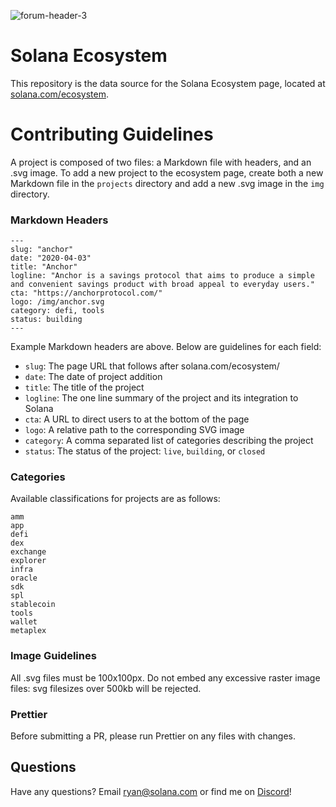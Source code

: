 ![forum-header-3](https://user-images.githubusercontent.com/8948187/113044799-5344c780-915b-11eb-80ca-8712a3a09d69.jpg)

# Solana Ecosystem

This repository is the data source for the Solana Ecosystem page, located at [solana.com/ecosystem](https://solana.com/ecosystem).

# Contributing Guidelines

A project is composed of two files: a Markdown file with headers, and an .svg image. To add a new project to the ecosystem page, create both a new Markdown file in the `projects` directory and add a new .svg image in the `img` directory.

### Markdown Headers

```
---
slug: "anchor"
date: "2020-04-03"
title: "Anchor"
logline: "Anchor is a savings protocol that aims to produce a simple and convenient savings product with broad appeal to everyday users."
cta: "https://anchorprotocol.com/"
logo: /img/anchor.svg
category: defi, tools
status: building
---
```

Example Markdown headers are above. Below are guidelines for each field:

- `slug`: The page URL that follows after solana.com/ecosystem/
- `date`: The date of project addition
- `title`: The title of the project
- `logline`: The one line summary of the project and its integration to Solana
- `cta`: A URL to direct users to at the bottom of the page
- `logo`: A relative path to the corresponding SVG image
- `category`: A comma separated list of categories describing the project
- `status`: The status of the project: `live`, `building`, or `closed`

### Categories

Available classifications for projects are as follows:

```
amm
app
defi
dex
exchange
explorer
infra
oracle
sdk
spl
stablecoin
tools
wallet
metaplex
```

### Image Guidelines

All .svg files must be 100x100px. Do not embed any excessive raster image files: svg filesizes over 500kb will be rejected.

### Prettier

Before submitting a PR, please run Prettier on any files with changes.

## Questions

Have any questions? Email [ryan@solana.com](mailto:ryan@solana.com) or find me on [Discord](https://solana.com/discord)!
